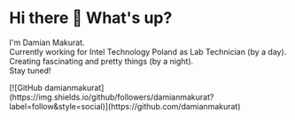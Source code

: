 <h1 align="left">Hi there 👋 What's up?</h1>
<p align="left">I'm Damian Makurat.<br>Currently working for Intel Technology Poland as Lab Technician (by a day).<br>Creating fascinating and pretty things (by a night).<br>Stay tuned!</p>
[![GitHub damianmakurat](https://img.shields.io/github/followers/damianmakurat?label=follow&style=social)](https://github.com/damianmakurat)

